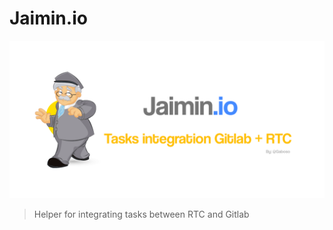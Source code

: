 # Jaimin.io

![Jaimin.io cover](img/cover.png?s=400)

> Helper for integrating tasks between RTC and Gitlab



